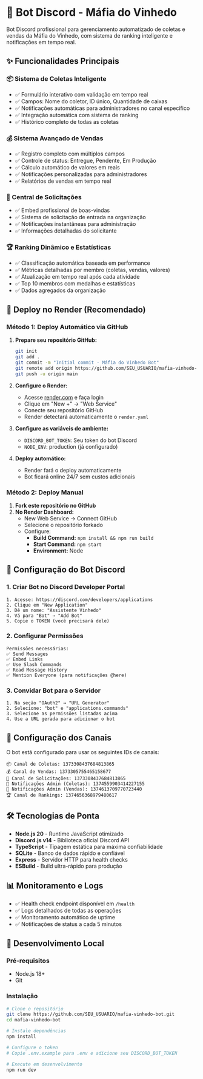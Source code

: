 # 🍇 Bot Discord - Máfia do Vinhedo

Bot Discord profissional para gerenciamento automatizado de coletas e vendas da Máfia do Vinhedo, com sistema de ranking inteligente e notificações em tempo real.

## ✨ Funcionalidades Principais

### 📦 Sistema de Coletas Inteligente
- ✅ Formulário interativo com validação em tempo real
- ✅ Campos: Nome do coletor, ID único, Quantidade de caixas
- ✅ Notificações automáticas para administradores no canal específico
- ✅ Integração automática com sistema de ranking
- ✅ Histórico completo de todas as coletas

### 💰 Sistema Avançado de Vendas
- ✅ Registro completo com múltiplos campos
- ✅ Controle de status: Entregue, Pendente, Em Produção
- ✅ Cálculo automático de valores em reais
- ✅ Notificações personalizadas para administradores
- ✅ Relatórios de vendas em tempo real

### 🎯 Central de Solicitações
- ✅ Embed profissional de boas-vindas
- ✅ Sistema de solicitação de entrada na organização
- ✅ Notificações instantâneas para administração
- ✅ Informações detalhadas do solicitante

### 🏆 Ranking Dinâmico e Estatísticas
- ✅ Classificação automática baseada em performance
- ✅ Métricas detalhadas por membro (coletas, vendas, valores)
- ✅ Atualização em tempo real após cada atividade
- ✅ Top 10 membros com medalhas e estatísticas
- ✅ Dados agregados da organização

## 🚀 Deploy no Render (Recomendado)

### Método 1: Deploy Automático via GitHub

1. **Prepare seu repositório GitHub:**
   ```bash
   git init
   git add .
   git commit -m "Initial commit - Máfia do Vinhedo Bot"
   git remote add origin https://github.com/SEU_USUARIO/mafia-vinhedo-bot.git
   git push -u origin main
   ```

2. **Configure o Render:**
   - Acesse [render.com](https://render.com) e faça login
   - Clique em "New +" → "Web Service"
   - Conecte seu repositório GitHub
   - Render detectará automaticamente o `render.yaml`

3. **Configure as variáveis de ambiente:**
   - `DISCORD_BOT_TOKEN`: Seu token do bot Discord
   - `NODE_ENV`: production (já configurado)

4. **Deploy automático:**
   - Render fará o deploy automaticamente
   - Bot ficará online 24/7 sem custos adicionais

### Método 2: Deploy Manual

1. **Fork este repositório no GitHub**
2. **No Render Dashboard:**
   - New Web Service → Connect GitHub
   - Selecione o repositório forkado
   - Configure:
     - **Build Command:** `npm install && npm run build`
     - **Start Command:** `npm start`
     - **Environment:** Node

## 🔧 Configuração do Bot Discord

### 1. Criar Bot no Discord Developer Portal
```
1. Acesse: https://discord.com/developers/applications
2. Clique em "New Application"
3. Dê um nome: "Assistente Vinhedo"
4. Vá para "Bot" → "Add Bot"
5. Copie o TOKEN (você precisará dele)
```

### 2. Configurar Permissões
```
Permissões necessárias:
✅ Send Messages
✅ Embed Links
✅ Use Slash Commands
✅ Read Message History
✅ Mention Everyone (para notificações @here)
```

### 3. Convidar Bot para o Servidor
```
1. Na seção "OAuth2" → "URL Generator"
2. Selecione: "bot" e "applications.commands"
3. Selecione as permissões listadas acima
4. Use a URL gerada para adicionar o bot
```

## 📍 Configuração dos Canais

O bot está configurado para usar os seguintes IDs de canais:

```
📦 Canal de Coletas: 1373308437684813865
💰 Canal de Vendas: 1373305755465158677  
🎯 Canal de Solicitações: 1373308437684813865
📢 Notificações Admin (Coletas): 1374559903414227155
📢 Notificações Admin (Vendas): 1374613709770723440
🏆 Canal de Rankings: 1374656368979480617
```

## 🛠️ Tecnologias de Ponta

- **Node.js 20** - Runtime JavaScript otimizado
- **Discord.js v14** - Biblioteca oficial Discord API
- **TypeScript** - Tipagem estática para máxima confiabilidade
- **SQLite** - Banco de dados rápido e confiável
- **Express** - Servidor HTTP para health checks
- **ESBuild** - Build ultra-rápido para produção

## 📊 Monitoramento e Logs

- ✅ Health check endpoint disponível em `/health`
- ✅ Logs detalhados de todas as operações
- ✅ Monitoramento automático de uptime
- ✅ Notificações de status a cada 5 minutos

## 🔧 Desenvolvimento Local

### Pré-requisitos
- Node.js 18+
- Git

### Instalação
```bash
# Clone o repositório
git clone https://github.com/SEU_USUARIO/mafia-vinhedo-bot.git
cd mafia-vinhedo-bot

# Instale dependências
npm install

# Configure o token
# Copie .env.example para .env e adicione seu DISCORD_BOT_TOKEN

# Execute em desenvolvimento
npm run dev
